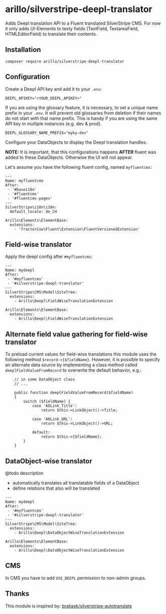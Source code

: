 # arillo/silverstripe-deepl-translator

Adds Deepl translation API to a Fluent translated SilverStripe CMS.
For now it only adds UI-Elements to texty fields (TextField, TextareaField, HTMLEditorField) to translate their contents.

## Installation

```
composer require arillo/silverstripe-deepl-translator
```

## Configuration

Create a Deepl API key and add it to your `.env`:

```
DEEPL_APIKEY="<YOUR_DEEPL_APIKEY>"
```

If you are using the glossary feature, it is necessary, to set a unique name prefix in your `.env`.
It will prevent old glossaries from deletion if their names do not start with that name prefix.
This is handy if you are using the same API key in multiple instances (e.g. dev & prod).

```
DEEPL_GLOSSARY_NAME_PREFIX="myky-dev"
```

Configure your DataObjects to display the Deepl translation handles.

**NOTE:** It is important, that this configurations happens **AFTER** fluent was added to these DataObjects. Otherwise the UI will not appear.

Let's assume you have the following fluent config, named `myfluentcms`:

```
---
Name: myfluentcms
After: 
 - '#basei18n'
 - '#fluentcms'
 - '#fluentcms-pages'
---
SilverStripe\i18n\i18n:
  default_locale: de_CH

Arillo\Elements\ElementBase:
  extensions:
    - 'TractorCow\Fluent\Extension\FluentVersionedExtension'
```

## Field-wise translator

Apply the deepl config after `#myfluentcms`:

```
---
Name: mydeepl
After: 
 - '#myfluentcms'
 - '#silverstripe-deepl-translator'
---
SilverStripe\CMS\Model\SiteTree:
  extensions:
    - Arillo\Deepl\FieldWiseTranslationExtension

Arillo\Elements\ElementBase:
  extensions:
    - Arillo\Deepl\FieldWiseTranslationExtension
```

## Alternate field value gathering for field-wise translator

To preload current values for field-wise translations this module uses the following method `$record->{$fieldName}`.
However, it is possible to specify an alternate data source by implementing a class method called `deeplFieldValueFromRecord` to overwrite the default behavior, e.g.:

```
    // in some DataObject class
    // ...

    public function deeplFieldValueFromRecord($fieldName)
    {
        switch ($fieldName) {
            case 'AOLink_Title':
                return $this->LinkObject()->Title;

            case 'AOLink_URL':
                return $this->LinkObject()->URL;

            default:
                return $this->{$fieldName};
        }
    }
```

## DataObject-wise translator

@todo description

- automatically translates all translatable fields of a DataObject
- define relations that also will be translated

```
---
Name: mydeepl
After: 
 - '#myfluentcms'
 - '#silverstripe-deepl-translator'
---
SilverStripe\CMS\Model\SiteTree:
  extensions:
    - Arillo\Deepl\DataObjectWiseTranslationExtension

Arillo\Elements\ElementBase:
  extensions:
    - Arillo\Deepl\DataObjectWiseTranslationExtension
```




## CMS

In CMS you have to add `USE_DEEPL` permission to non-admin groups.

## Thanks

This module is inspired by: [bratiask/silverstripe-autotranslate](https://github.com/bratiask/silverstripe-autotranslate)
